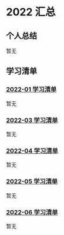 # 2022 汇总

## 个人总结
暂无

## 学习清单
### [2022-01 学习清单](./2022-01/README.md)
暂无

### [2022-03 学习清单](./2022-03/README.md)
暂无

### [2022-04 学习清单](./2022-04/README.md)
暂无

### [2022-05 学习清单](./2022-05/README.md)
暂无

### [2022-06 学习清单](./2022-06/README.md)
暂无
